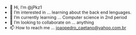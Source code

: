- 👋 Hi, I’m @jPkz1
- 👀 I’m interested in ... learning about the back end lenguages.
- 🌱 I’m currently learning ... Computer science in 2nd period
- 💞️ I’m looking to collaborate on ... anything 
- 📫 How to reach me ... joaopedro_caetano@yahoo.com.br

<!---
jPkz1/jPkz1 is a ✨ special ✨ repository because its `README.md` (this file) appears on your GitHub profile.
You can click the Preview link to take a look at your changes.
--->
